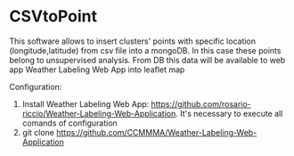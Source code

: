 # CSVtoPoint
This software allows to insert clusters' points with specific location (longitude,latitude) from  csv file into a mongoDB. In this case these points belong to unsupervised analysis. From DB this data will be available to web app Weather Labeling Web App into leaflet map

Configuration:

1. Install Weather Labeling Web App: https://github.com/rosario-riccio/Weather-Labeling-Web-Application. It's necessary to execute all comands of configuration
2. git clone https://github.com/CCMMMA/Weather-Labeling-Web-Application
